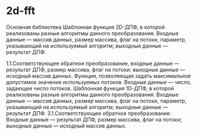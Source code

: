 # 2d-fft
Основная библиотека
Шаблонная функция 2D-ДПФ, в которой реализованы разные алгоритмы данного преобразования. Входные данные — массив данных, размер массива, флаг на потоки, параметр, указывающий на используемый алгоритм; выходные данные — результат ДПФ.

1.1.Соответствующее обратное преобразование, входные данные — результат ДПФ, размер массива, флаг на потоки; выходные данные — исходный массив данных.
Функция, позволяющая задать максимальное допустимое значение используемых потоков. Входные данные — число, задающее число потоков.
Шаблонная функция 1D-ДПФ, в которой реализованы разные алгоритмы
данного преобразования. Входные данные — массив данных, размер массива, флаг на потоки, параметр, указывающий на используемый алгоритм; выходные данные — результат ДПФ.
3.1.Соответствующее обратное преобразование. Входные данные — результат ДПФ, размер массива, флаг на потоки; выходные данные — исходный массив данных.
